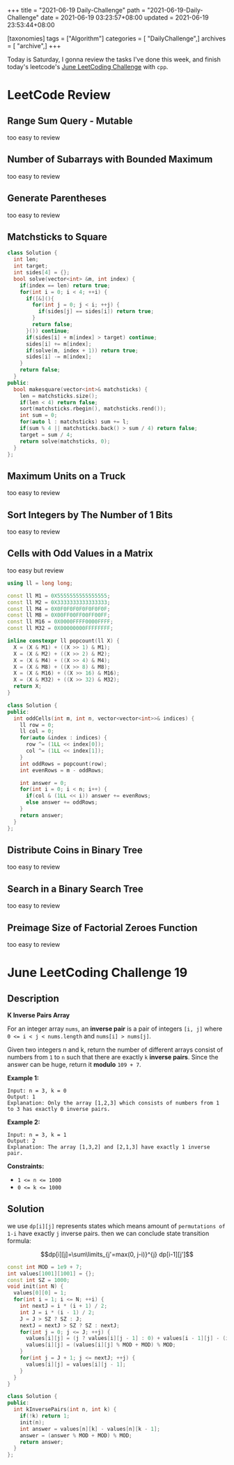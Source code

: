 +++
title = "2021-06-19 Daily-Challenge"
path = "2021-06-19-Daily-Challenge"
date = 2021-06-19 03:23:57+08:00
updated = 2021-06-19 23:53:44+08:00

[taxonomies]
tags = ["Algorithm"]
categories = [ "DailyChallenge",]
archives = [ "archive",]
+++

Today is Saturday, I gonna review the tasks I've done this week, and finish today's leetcode's [June LeetCoding Challenge](https://leetcode.com/explore/challenge/card/june-leetcoding-challenge-2021/605/week-3-june-15th-june-21st/3784/) with `cpp`.

<!-- more -->

# LeetCode Review

## Range Sum Query - Mutable

too easy to review

## Number of Subarrays with Bounded Maximum

too easy to review

## Generate Parentheses

too easy to review

## Matchsticks to Square

``` cpp
class Solution {
  int len;
  int target;
  int sides[4] = {};
  bool solve(vector<int> &m, int index) {
    if(index == len) return true;
    for(int i = 0; i < 4; ++i) {
      if([&](){
        for(int j = 0; j < i; ++j) {
          if(sides[j] == sides[i]) return true;
        }
        return false;
      }()) continue;
      if(sides[i] + m[index] > target) continue;
      sides[i] += m[index];
      if(solve(m, index + 1)) return true;
      sides[i] -= m[index];
    }
    return false;
  }
public:
  bool makesquare(vector<int>& matchsticks) {
    len = matchsticks.size();
    if(len < 4) return false;
    sort(matchsticks.rbegin(), matchsticks.rend());
    int sum = 0;
    for(auto l : matchsticks) sum += l;
    if(sum % 4 || matchsticks.back() > sum / 4) return false;
    target = sum / 4;
    return solve(matchsticks, 0); 
  }
};
```

## Maximum Units on a Truck

too easy to review

## Sort Integers by The Number of 1 Bits

too easy to review

## Cells with Odd Values in a Matrix

too easy but review

``` cpp
using ll = long long;

const ll M1 = 0X5555555555555555;
const ll M2 = 0X3333333333333333;
const ll M4 = 0X0F0F0F0F0F0F0F0F;
const ll M8 = 0X00FF00FF00FF00FF;
const ll M16 = 0X0000FFFF0000FFFF;
const ll M32 = 0X00000000FFFFFFFF;

inline constexpr ll popcount(ll X) {
  X = (X & M1) + ((X >> 1) & M1);
  X = (X & M2) + ((X >> 2) & M2);
  X = (X & M4) + ((X >> 4) & M4);
  X = (X & M8) + ((X >> 8) & M8);
  X = (X & M16) + ((X >> 16) & M16);
  X = (X & M32) + ((X >> 32) & M32);
  return X;
}

class Solution {
public:
  int oddCells(int m, int n, vector<vector<int>>& indices) {
    ll row = 0;
    ll col = 0;
    for(auto &index : indices) {
      row ^= (1LL << index[0]);
      col ^= (1LL << index[1]);
    }
    int oddRows = popcount(row);
    int evenRows = m - oddRows;

    int answer = 0;
    for(int i = 0; i < n; i++) {
      if(col & (1LL << i)) answer += evenRows;
      else answer += oddRows;
    }
    return answer;
  }
};
```

## Distribute Coins in Binary Tree

too easy to review

## Search in a Binary Search Tree

too easy to review

## Preimage Size of Factorial Zeroes Function

too easy to review

# June LeetCoding Challenge 19

## Description

**K Inverse Pairs Array**

For an integer array `nums`, an **inverse pair** is a pair of integers `[i, j]` where `0 <= i < j < nums.length` and `nums[i] > nums[j]`.

Given two integers n and k, return the number of different arrays consist of numbers from `1` to `n` such that there are exactly `k` **inverse pairs**. Since the answer can be huge, return it **modulo** `109 + 7`.

 

**Example 1:**

```
Input: n = 3, k = 0
Output: 1
Explanation: Only the array [1,2,3] which consists of numbers from 1 to 3 has exactly 0 inverse pairs.
```

**Example 2:**

```
Input: n = 3, k = 1
Output: 2
Explanation: The array [1,3,2] and [2,1,3] have exactly 1 inverse pair.
```

 

**Constraints:**

- `1 <= n <= 1000`
- `0 <= k <= 1000`

## Solution

we use `dp[i][j]` represents states which means amount of `permutations of 1-i` have exactly `j` inverse pairs. then we can conclude state transition formula:

$$dp[i][j]=\sum\limits_{j'=max(0, j-i)}^{j} dp[i-1][j']$$

``` cpp
const int MOD = 1e9 + 7;
int values[1001][1001] = {};
const int SZ = 1000;
void init(int N) {
  values[0][0] = 1;
  for(int i = 1; i <= N; ++i) {
    int nextJ = i * (i + 1) / 2;
    int J = i * (i - 1) / 2;
    J = J > SZ ? SZ : J;
    nextJ = nextJ > SZ ? SZ : nextJ;
    for(int j = 0; j <= J; ++j) {
      values[i][j] = (j ? values[i][j - 1] : 0) + values[i - 1][j] - (i > j ? 0 : values[i - 1][j - i]);
      values[i][j] = (values[i][j] % MOD + MOD) % MOD;
    }
    for(int j = J + 1; j <= nextJ; ++j) {
      values[i][j] = values[i][j - 1];
    }
  }
}

class Solution {
public:
  int kInversePairs(int n, int k) {
    if(!k) return 1;
    init(n);
    int answer = values[n][k] - values[n][k - 1];
    answer = (answer % MOD + MOD) % MOD;
    return answer;
  }
};
```
